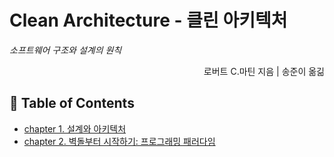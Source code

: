 
# Clean Architecture - 클린 아키텍처
_소프트웨어 구조와 설계의 원칙_        


<div align="right">로버트 C.마틴 지음 | 송준이 옮긺</div>



## 📖 Table of Contents 

- [chapter 1. 설계와 아키텍처](contents/chapter1/설계와%20아키텍처란%3F.md)
- [chapter 2. 벽돌부터 시작하기: 프로그래밍 패러다임](contents/chapter2/프로그래밍%20패러다임.md)
